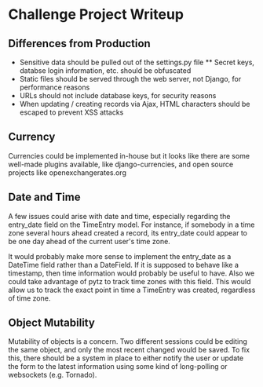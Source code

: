 # Challenge Project Writeup

## Differences from Production

* Sensitive data should be pulled out of the settings.py file
** Secret keys, databse login information, etc. should be obfuscated
* Static files should be served through the web server, not Django, for performance reasons
* URLs should not include database keys, for security reasons
* When updating / creating records via Ajax, HTML characters should be escaped to prevent XSS attacks

## Currency

Currencies could be implemented in-house but it looks like there are some well-made plugins available, like django-currencies, and open source projects like openexchangerates.org

## Date and Time

A few issues could arise with date and time, especially regarding the entry_date field on the TimeEntry model. For instance, if somebody in a time zone several hours ahead created a record, its entry_date could appear to be one day ahead of the current user's time zone.

It would probably make more sense to implement the entry_date as a DateTime field rather than a DateField. If it is supposed to behave like a timestamp, then time information would probably be useful to have. Also we could take advantage of pytz to track time zones with this field. This would allow us to track the exact point in time a TimeEntry was created, regardless of time zone.


## Object Mutability

Mutability of objects is a concern. Two different sessions could be editing the same object, and only the most recent changed would be saved. To fix this, there should be a system in place to either notify the user or update the form to the latest information using some kind of long-polling or websockets (e.g. Tornado).
